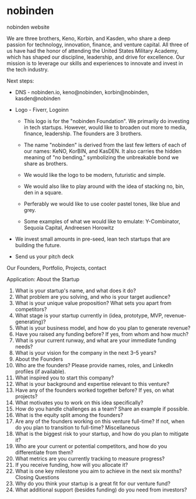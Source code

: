 # nobinden
nobinden website

We are three brothers, Keno, Korbin, and Kasden, who share a deep passion for technology, innovation, finance, and venture capital. All three of us have had the honor of attending the United States Military Academy, which has shaped our discipline, leadership, and drive for excellence. Our mission is to leverage our skills and experiences to innovate and invest in the tech industry.


Next steps:
- DNS - nobinden.io, keno@nobinden, korbin@nobinden, kasden@nobinden
- Logo - Fiverr, Logoinn
    - This logo is for the "nobinden Foundation". We primarily do investing in tech startups. However, would like to broaden out more to media, finance,  leadership. The founders are 3 brothers.
    - The name "nobinden" is derived from the last few letters of each of our names: KeNO, KorBIN, and KasDEN. It also carries the hidden meaning of "no bending," symbolizing the unbreakable bond we share as brothers.

    - We would like the logo to be modern, futuristic and simple. 
    - We would also like to play around with the idea of stacking no, bin, den in a square. 
    - Perferably we would like to use cooler pastel tones, like blue and grey.
    - Some examples of what we would like to emulate: Y-Combinator, Sequoia Capital, Andreesen Horowitz


- We invest small amounts in pre-seed, lean tech startups that are building the future. 
- Send us your pitch deck

Our Founders, Portfolio, Projects, contact



Application:
About the Startup
1. What is your startup's name, and what does it do?
2. What problem are you solving, and who is your target audience?
3. What is your unique value proposition? What sets you apart from competitors?
4. What stage is your startup currently in (idea, prototype, MVP, revenue-generating)?
5. What is your business model, and how do you plan to generate revenue?
6. Have you raised any funding before? If yes, from whom and how much?
7. What is your current runway, and what are your immediate funding needs?
8. What is your vision for the company in the next 3–5 years?
9. About the Founders
10. Who are the founders? Please provide names, roles, and LinkedIn profiles (if available).
11. What inspired you to start this company?
12. What is your background and expertise relevant to this venture?
13. Have any of the founders worked together before? If yes, on what projects?
14. What motivates you to work on this idea specifically?
15. How do you handle challenges as a team? Share an example if possible.
16. What is the equity split among the founders?
17. Are any of the founders working on this venture full-time? If not, when do you plan to transition to full-time?
Miscellaneous
18. What is the biggest risk to your startup, and how do you plan to mitigate it?
19. Who are your current or potential competitors, and how do you differentiate from them?
20. What metrics are you currently tracking to measure progress?
21. If you receive funding, how will you allocate it?
22. What is one key milestone you aim to achieve in the next six months?
Closing Questions
23. Why do you think your startup is a great fit for our venture fund?
24. What additional support (besides funding) do you need from investors?



